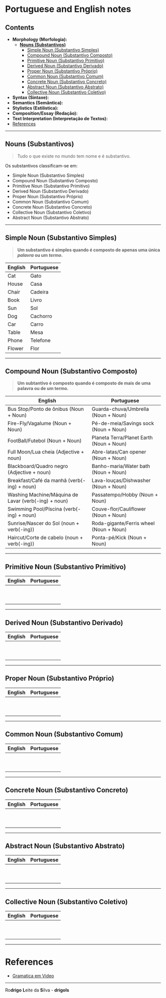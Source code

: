 # Portuguese and English notes

## Contents

 - **Morphology (Morfologia):**
   - [**Nouns (Substantivos)**](#nouns)
     - [Simple Noun (Substantivo Simples)](#simple-noun)
     - [Compound Noun (Substantivo Composto)](#compound-noun)
     - [Primitive Noun (Substantivo Primitivo)](#primitive-noun)
     - [Derived Noun (Substantivo Derivado)](#derived-noun)
     - [Proper Noun (Substantivo Próprio)](#proper-noun)
     - [Common Noun (Substantivo Comum)](#common-noun)
     - [Concrete Noun (Substantivo Concreto)](#concrete-noun)
     - [Abstract Noun (Substantivo Abstrato)](#abstract-noun)
     - [Collective Noun (Substantivo Coletivo)](#collective-noun)
 - **Syntax (Sintaxe):**
 - **Semantics (Semântica):**
 - **Stylistics (Estilística):**
 - **Composition/Essay (Redação):**
 - **Text Interpretation (Interpretação de Textos):**
 - [References](#ref)








































<!--- ( Morphology (Morfologia) >  Noun/Substantivo  ) --->

---

<div id="nouns"></div>

## Nouns (Substantivos)

> Tudo o que existe no mundo tem nome e é substantivo.

Os substantivos classificam-se em:

 - Simple Noun (Substantivo Simples)
 - Compound Noun (Substantivo Composto)
 - Primitive Noun (Substantivo Primitivo)
 - Derived Noun (Substantivo Derivado)
 - Proper Noun (Substantivo Próprio)
 - Common Noun (Substantivo Comum)
 - Concrete Noun (Substantivo Concreto)
 - Collective Noun (Substantivo Coletivo)
 - Abstract Noun (Substantivo Abstrato)

---

<div id="simple-noun"></div>

## Simple Noun (Substantivo Simples)

> **Um substantivo é simples quando é composto de apenas uma única *palavra* ou um *termo*.**

| **English** | **Portuguese** |
|-------------|----------------|
| Cat         | Gato           |
| House       | Casa           |
| Chair       | Cadeira        |
| Book        | Livro          |
| Sun         | Sol            |
| Dog         | Cachorro       |
| Car         | Carro          |
| Table       | Mesa           |
| Phone       | Telefone       |
| Flower      | Flor           |

---

<div id="compound-noun"></div>

## Compound Noun (Substantivo Composto)

> **Um subtantivo é composto quando é composto de mais de uma palavra ou de um termo.**

| **English**                                          | **Portuguese**                           |
|------------------------------------------------------|------------------------------------------|
| Bus Stop/Ponto de ônibus (Noun + Noun)               | Guarda-chuva/Umbrella (Noun + Noun)      |
| Fire-Fly/Vagalume (Noun + Noun)                      | Pé-de-meia/Savings sock (Noun + Noun)    |
| FootBall/Futebol (Noun + Noun)                       | Planeta Terra/Planet Earth (Noun + Noun) |
| Full Moon/Lua cheia (Adjective + noun)               | Abre-latas/Can opener (Noun + Noun)      |
| Blackboard/Quadro negro (Adjective + noun)           | Banho-maria/Water bath (Noun + Noun)     |
| Breakfast/Café da manhã (verb(-ing) + noun)          | Lava-louças/Dishwasher (Noun + Noun)     |
| Washing Machine/Máquina de Lavar (verb(-ing) + noun) | Passatempo/Hobby (Noun + Noun)           |
| Swimming Pool/Píscina (verb(-ing) + noun)            | Couve-flor/Cauliflower (Noun + Noun)     |
| Sunrise/Nascer do Sol (noun + verb(-ing))            | Roda-gigante/Ferris wheel (Noun + Noun)  |
| Haircut/Corte de cabelo (noun + verb(-ing))          | Ponta-pé/Kick (Noun + Noun)              |


---

<div id="primitive-noun"></div>

## Primitive Noun (Substantivo Primitivo)

>

| **English** | **Portuguese** |
|-------------|----------------|
|             |                |
|             |                |
|             |                |
|             |                |
|             |                |
|             |                |
|             |                |
|             |                |
|             |                |
|             |                |


---

<div id="derived-noun"></div>

## Derived Noun (Substantivo Derivado)

>

| **English** | **Portuguese** |
|-------------|----------------|
|             |                |
|             |                |
|             |                |
|             |                |
|             |                |
|             |                |
|             |                |
|             |                |
|             |                |
|             |                |


---

<div id="proper-noun"></div>

## Proper Noun (Substantivo Próprio)

>

| **English** | **Portuguese** |
|-------------|----------------|
|             |                |
|             |                |
|             |                |
|             |                |
|             |                |
|             |                |
|             |                |
|             |                |
|             |                |
|             |                |


---

<div id="common-noun"></div>

## Common Noun (Substantivo Comum)

>

| **English** | **Portuguese** |
|-------------|----------------|
|             |                |
|             |                |
|             |                |
|             |                |
|             |                |
|             |                |
|             |                |
|             |                |
|             |                |
|             |                |


---

<div id="concrete-noun"></div>

## Concrete Noun (Substantivo Concreto)

>

| **English** | **Portuguese** |
|-------------|----------------|
|             |                |
|             |                |
|             |                |
|             |                |
|             |                |
|             |                |
|             |                |
|             |                |
|             |                |
|             |                |


---

<div id="abstract-noun"></div>

## Abstract Noun (Substantivo Abstrato)

>

| **English** | **Portuguese** |
|-------------|----------------|
|             |                |
|             |                |
|             |                |
|             |                |
|             |                |
|             |                |
|             |                |
|             |                |
|             |                |
|             |                |

---

<div id="collective-noun"></div>

## Collective Noun (Substantivo Coletivo)

>

| **English** | **Portuguese** |
|-------------|----------------|
|             |                |
|             |                |
|             |                |
|             |                |
|             |                |
|             |                |
|             |                |
|             |                |
|             |                |
|             |                |













































































<!--- ( References ) --->

---

<div id="ref"></div>

# References

 - [Gramatica em Video](https://gramaticaemvideo.com.br/)

---

Ro**drigo** **L**eite da **S**ilva - **drigols**
